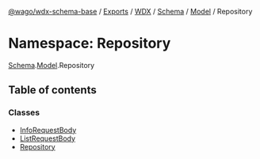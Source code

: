 [@wago/wdx-schema-base](../README.md) / [Exports](../modules.md) / [WDX](WDX.md) / [Schema](WDX.Schema.md) / [Model](WDX.Schema.Model.md) / Repository

# Namespace: Repository

[Schema](WDX.Schema.md).[Model](WDX.Schema.Model.md).Repository

## Table of contents

### Classes

- [InfoRequestBody](../classes/WDX.Schema.Model.Repository.InfoRequestBody.md)
- [ListRequestBody](../classes/WDX.Schema.Model.Repository.ListRequestBody.md)
- [Repository](../classes/WDX.Schema.Model.Repository.Repository.md)
